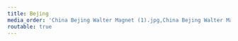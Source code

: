 ```yaml
---
title: Bejing
media_order: 'China Bejing Walter Magnet (1).jpg,China Bejing Walter Magnet (2).jpg,China Bejing Walter Magnet (5).jpg,China Bejing Walter Magnet (7).jpg,China Bejing Walter Magnet (8).jpg,China Bejing Walter Magnet (10).jpg,China Bejing Walter Magnet (11).jpg,China Bejing Walter Magnet (13).jpg,China Bejing Walter Magnet (14).jpg,China Bejing Walter Magnet (15).jpg,China Bejing Walter Magnet (16).jpg,China Bejing Walter Magnet (17).jpg,China Bejing Walter Magnet (18).jpg,China Bejing Walter Magnet (19).jpg,China Bejing Walter Magnet (21).jpg,China Bejing Walter Magnet (22).jpg,China Bejing Walter Magnet (23).jpg,China Bejing Walter Magnet (24).jpg,China Bejing Walter Magnet (25).jpg,China Bejing Walter Magnet (26).jpg,China Bejing Walter Magnet (27).jpg,China Bejing Walter Magnet (28).jpg,China Bejing Walter Magnet (29).jpg,China Bejing Walter Magnet (31).jpg,China Bejing Walter Magnet (32).jpg,China Bejing Walter Magnet (33).jpg,China Bejing Walter Magnet (34).jpg'
routable: true
---
```


